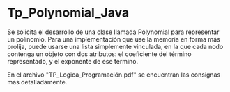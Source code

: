 # Tp_Polynomial_Java
 Se solicita el desarrollo de una clase llamada Polynomial para representar un polinomio. Para una implementación que use la memoria en forma más prolija, puede usarse una lista simplemente vinculada, en la que cada nodo contenga un objeto con dos atributos: el coeficiente del término representado, y el exponente de ese término.
 
 En el archivo "TP_Logica_Programación.pdf" se encuentran las consignas mas detalladamente.
